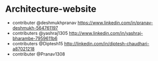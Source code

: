 # Architecture-website
- contributer @deshmukhpranav https://www.linkedin.com/in/pranav-deshmukh-564761197
- contributers @yashraj1305 http://www.linkedin.com/in/yashraj-bharambe-7959611b6
- contributers @Diptesh15 http://linkedin.com/in/diptesh-chaudhari-a87021218
- contributer @Pranav1308
